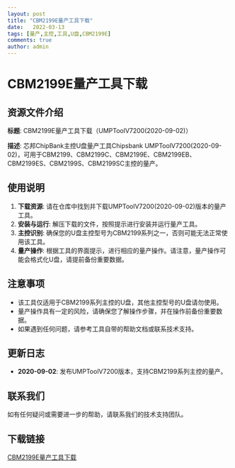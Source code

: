 ```yaml
---
layout: post
title: "CBM2199E量产工具下载"
date:   2022-03-13
tags: [量产,主控,工具,U盘,CBM2199E]
comments: true
author: admin
---
```

# CBM2199E量产工具下载

## 资源文件介绍

**标题**: CBM2199E量产工具下载（UMPToolV7200(2020-09-02)）

**描述**: 芯邦ChipBank主控U盘量产工具Chipsbank UMPToolV7200(2020-09-02)，可用于CBM2199、CBM2199C、CBM2199E、CBM2199EB、CBM2199ES、CBM2199S、CBM2199SC主控的量产。

## 使用说明

1. **下载资源**: 请在仓库中找到并下载UMPToolV7200(2020-09-02)版本的量产工具。
2. **安装与运行**: 解压下载的文件，按照提示进行安装并运行量产工具。
3. **主控识别**: 确保您的U盘主控型号为CBM2199系列之一，否则可能无法正常使用该工具。
4. **量产操作**: 根据工具的界面提示，进行相应的量产操作。请注意，量产操作可能会格式化U盘，请提前备份重要数据。

## 注意事项

- 该工具仅适用于CBM2199系列主控的U盘，其他主控型号的U盘请勿使用。
- 量产操作具有一定的风险，请确保您了解操作步骤，并在操作前备份重要数据。
- 如果遇到任何问题，请参考工具自带的帮助文档或联系技术支持。

## 更新日志

- **2020-09-02**: 发布UMPToolV7200版本，支持CBM2199系列主控的量产。

## 联系我们

如有任何疑问或需要进一步的帮助，请联系我们的技术支持团队。

## 下载链接

[CBM2199E量产工具下载](https://pan.quark.cn/s/ae0ae3702037)